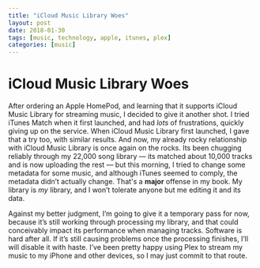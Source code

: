 ```yaml
---
title: "iCloud Music Library Woes"
layout: post
date: 2018-01-30
tags: [music, technology, apple, itunes, plex]
categories: [music]
---
```


# iCloud Music Library Woes

After ordering an Apple HomePod, and learning that it supports iCloud Music Library for streaming music, I decided to give it another shot. I tried iTunes Match when it first launched, and had *lots* of frustrations, quickly giving up on the service. When iCloud Music Library first launched, I gave that a try too, with similar results. And now, my already rocky relationship with iCloud Music Library is once again on the rocks. Its been chugging reliably through my 22,000 song library — its matched about 10,000 tracks and is now uploading the rest — but this morning, I tried to change some metadata for some music, and although iTunes seemed to comply, the metadata didn’t actually change. That's a **major** offense in my book. My library is *my* library, and I won’t tolerate anyone but me editing it and its data.

Against my better judgment, I’m going to give it a temporary pass for now, because it’s still working through processing my library, and that could conceivably impact its performance when managing tracks. Software is hard after all. If it’s still causing problems once the processing finishes, I’ll will disable it with haste. I’ve been pretty happy using Plex to stream my music to my iPhone and other devices, so I may just commit to that route.

